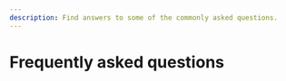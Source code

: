 ```yaml
---
description: Find answers to some of the commonly asked questions.
---
```


# Frequently asked questions

